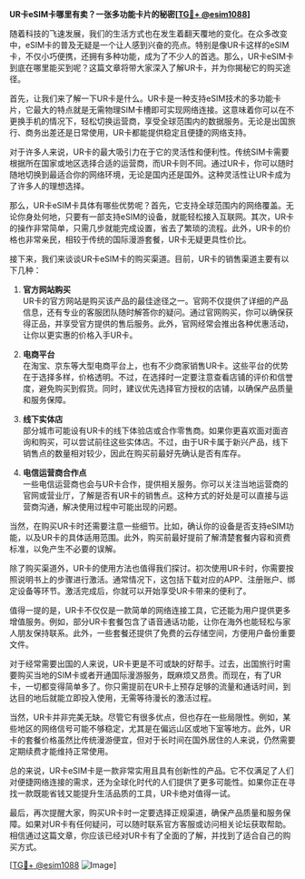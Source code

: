 **UR卡eSIM卡哪里有卖？一张多功能卡片的秘密[[TG💪+ @esim1088](https://t.me/s/esim1088)]**

随着科技的飞速发展，我们的生活方式也在发生着翻天覆地的变化。在众多改变中，eSIM卡的普及无疑是一个让人感到兴奋的亮点。特别是像UR卡这样的eSIM卡，不仅小巧便携，还拥有多种功能，成为了不少人的首选。那么，UR卡eSIM卡到底在哪里能买到呢？这篇文章将带大家深入了解UR卡，并为你揭秘它的购买途径。

首先，让我们来了解一下UR卡是什么。UR卡是一种支持eSIM技术的多功能卡片，它最大的特点就是无需物理SIM卡槽即可实现网络连接。这意味着你可以在不更换手机的情况下，轻松切换运营商，享受全球范围内的数据服务。无论是出国旅行、商务出差还是日常使用，UR卡都能提供稳定且便捷的网络支持。

对于许多人来说，UR卡的最大吸引力在于它的灵活性和便利性。传统SIM卡需要根据所在国家或地区选择合适的运营商，而UR卡则不同。通过UR卡，你可以随时随地切换到最适合你的网络环境，无论是国内还是国外。这种灵活性让UR卡成为了许多人的理想选择。

那么，UR卡eSIM卡具体有哪些优势呢？首先，它支持全球范围内的网络覆盖。无论你身处何地，只要有一部支持eSIM的设备，就能轻松接入互联网。其次，UR卡的操作非常简单，只需几步就能完成设置，省去了繁琐的流程。此外，UR卡的价格也非常亲民，相较于传统的国际漫游套餐，UR卡无疑更具性价比。

接下来，我们来谈谈UR卡eSIM卡的购买渠道。目前，UR卡的销售渠道主要有以下几种：

1. **官方网站购买**  
   UR卡的官方网站是购买该产品的最佳途径之一。官网不仅提供了详细的产品信息，还有专业的客服团队随时解答你的疑问。通过官网购买，你可以确保获得正品，并享受官方提供的售后服务。此外，官网经常会推出各种优惠活动，让你以更实惠的价格入手UR卡。

2. **电商平台**  
   在淘宝、京东等大型电商平台上，也有不少商家销售UR卡。这些平台的优势在于选择多样，价格透明。不过，在选择时一定要注意查看店铺的评价和信誉度，避免购买到假货。同时，建议优先选择官方授权的店铺，以确保产品质量和服务保障。

3. **线下实体店**  
   部分城市可能设有UR卡的线下体验店或合作零售商。如果你更喜欢面对面咨询和购买，可以尝试前往这些实体店。不过，由于UR卡属于新兴产品，线下销售点的数量相对较少，因此在购买前最好先确认是否有库存。

4. **电信运营商合作点**  
   一些电信运营商也会与UR卡合作，提供相关服务。你可以关注当地运营商的官网或营业厅，了解是否有UR卡的销售点。这种方式的好处是可以直接与运营商沟通，解决使用过程中可能出现的问题。

当然，在购买UR卡时还需要注意一些细节。比如，确认你的设备是否支持eSIM功能，以及UR卡的具体适用范围。此外，购买前最好提前了解清楚套餐内容和资费标准，以免产生不必要的误解。

除了购买渠道外，UR卡的使用方法也值得我们探讨。初次使用UR卡时，你需要按照说明书上的步骤进行激活。通常情况下，这包括下载对应的APP、注册账户、绑定设备等环节。激活完成后，你就可以开始享受UR卡带来的便利了。

值得一提的是，UR卡不仅仅是一款简单的网络连接工具，它还能为用户提供更多增值服务。例如，部分UR卡套餐包含了语音通话功能，让你在海外也能轻松与家人朋友保持联系。此外，一些套餐还提供了免费的云存储空间，方便用户备份重要文件。

对于经常需要出国的人来说，UR卡更是不可或缺的好帮手。过去，出国旅行时需要购买当地的SIM卡或者开通国际漫游服务，既麻烦又昂贵。而现在，有了UR卡，一切都变得简单多了。你只需提前在UR卡上预存足够的流量和通话时间，到达目的地后就能立即投入使用，无需等待漫长的激活过程。

当然，UR卡并非完美无缺。尽管它有很多优点，但也存在一些局限性。例如，某些地区的网络信号可能不够稳定，尤其是在偏远山区或地下室等地方。此外，UR卡的套餐价格虽然比传统漫游便宜，但对于长时间在国外居住的人来说，仍然需要定期续费才能维持正常使用。

总的来说，UR卡eSIM卡是一款非常实用且具有创新性的产品。它不仅满足了人们对便捷网络连接的需求，还为全球化时代的人们提供了更多可能性。如果你正在寻找一款既能省钱又能提升生活品质的工具，UR卡绝对值得一试。

最后，再次提醒大家，购买UR卡时一定要选择正规渠道，确保产品质量和服务保障。如果对UR卡有任何疑问，可以随时联系官方客服或访问相关论坛获取帮助。相信通过这篇文章，你应该已经对UR卡有了全面的了解，并找到了适合自己的购买方式。

[[TG💪+ @esim1088](https://t.me/s/esim1088) ![Image](https://i.postimg.cc/4NQfJmqS/Snipaste-2025-05-13-00-14-12.png)]